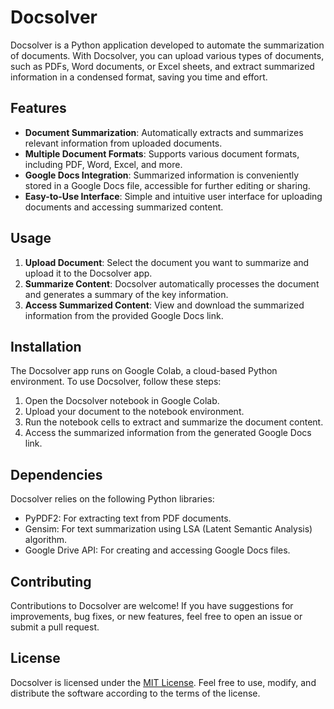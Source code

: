 # Docsolver

Docsolver is a Python application developed to automate the summarization of documents. With Docsolver, you can upload various types of documents, such as PDFs, Word documents, or Excel sheets, and extract summarized information in a condensed format, saving you time and effort.

## Features

- **Document Summarization**: Automatically extracts and summarizes relevant information from uploaded documents.
- **Multiple Document Formats**: Supports various document formats, including PDF, Word, Excel, and more.
- **Google Docs Integration**: Summarized information is conveniently stored in a Google Docs file, accessible for further editing or sharing.
- **Easy-to-Use Interface**: Simple and intuitive user interface for uploading documents and accessing summarized content.

## Usage

1. **Upload Document**: Select the document you want to summarize and upload it to the Docsolver app.
2. **Summarize Content**: Docsolver automatically processes the document and generates a summary of the key information.
3. **Access Summarized Content**: View and download the summarized information from the provided Google Docs link.

## Installation

The Docsolver app runs on Google Colab, a cloud-based Python environment. To use Docsolver, follow these steps:

1. Open the Docsolver notebook in Google Colab.
2. Upload your document to the notebook environment.
3. Run the notebook cells to extract and summarize the document content.
4. Access the summarized information from the generated Google Docs link.

## Dependencies

Docsolver relies on the following Python libraries:

- PyPDF2: For extracting text from PDF documents.
- Gensim: For text summarization using LSA (Latent Semantic Analysis) algorithm.
- Google Drive API: For creating and accessing Google Docs files.

## Contributing

Contributions to Docsolver are welcome! If you have suggestions for improvements, bug fixes, or new features, feel free to open an issue or submit a pull request.

## License

Docsolver is licensed under the [MIT License](LICENSE). Feel free to use, modify, and distribute the software according to the terms of the license.

